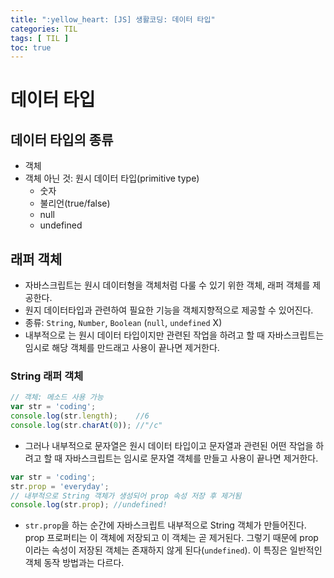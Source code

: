 ```yaml
---
title: ":yellow_heart: [JS] 생활코딩: 데이터 타입"
categories: TIL
tags: [ TIL ]
toc: true
---
```


# 데이터 타입

## 데이터 타입의 종류

- 객체
- 객체 아닌 것: 원시 데이터 타입(primitive type)
  - 숫자
  - 불리언(true/false)
  - null
  - undefined



## 래퍼 객체

- 자바스크립트는 원시 데이터형을 객체처럼 다룰 수 있기 위한 객체, 래퍼 객체를 제공한다.
- 원지 데이터타입과 관련하여 필요한 기능을 객체지향적으로 제공할 수 있어진다. 
- 종류: `String`, `Number`, `Boolean` (`null`, `undefined` X)
- 내부적으로 는 원시 데이터 타입이지만 관련된 작업을 하려고 할 때 자바스크립트는 임시로 해당 객체를 만드래고 사용이 끝나면 제거한다.



### String 래퍼 객체

```js
// 객체: 메소드 사용 가능
var str = 'coding';
console.log(str.length);    //6
console.log(str.charAt(0)); //"/c"
```

- 그러나 내부적으로 문자열은 원시 데이터 타입이고 문자열과 관련된 어떤 작업을 하려고 할 때 자바스크립트는 임시로 문자열 객체를 만들고 사용이 끝나면 제거한다. 

```js
var str = 'coding';
str.prop = 'everyday'; 
// 내부적으로 String 객체가 생성되어 prop 속성 저장 후 제거됨
console.log(str.prop); //undefined!
```

- `str.prop`을 하는 순간에 자바스크립트 내부적으로 String 객체가 만들어진다. prop 프로퍼티는 이 객체에 저장되고 이 객체는 곧 제거된다. 그렇기 때문에 prop이라는 속성이 저장된 객체는 존재하지 않게 된다(`undefined`). 이 특징은 일반적인 객체 동작 방법과는 다르다.

